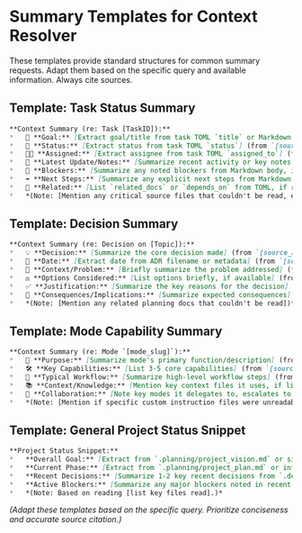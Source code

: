 # Summary Templates for Context Resolver

These templates provide standard structures for common summary requests. Adapt them based on the specific query and available information. Always cite sources.

## Template: Task Status Summary

```markdown
**Context Summary (re: Task [TaskID]):**
*   🎯 **Goal:** [Extract goal/title from task TOML `title` or Markdown body] (from `[source_task_file.md]`)
*   📄 **Status:** [Extract status from task TOML `status`] (from `[source_task_file.md]`)
*   🧑‍💻 **Assigned:** [Extract assignee from task TOML `assigned_to`] (from `[source_task_file.md]`)
*   📝 **Latest Update/Notes:** [Summarize recent activity or key notes from Markdown body, if available] (from `[source_task_file.md]`)
*   🧱 **Blockers:** [Summarize any noted blockers from Markdown body, if available] (from `[source_task_file.md]`)
*   ➡️ **Next Steps:** [Summarize any explicit next steps from Markdown body, if available] (from `[source_task_file.md]`)
*   🔗 **Related:** [List `related_docs` or `depends_on` from TOML, if relevant] (from `[source_task_file.md]`)
*   *(Note: [Mention any critical source files that couldn't be read, e.g., requirements.md])*
```

## Template: Decision Summary

```markdown
**Context Summary (re: Decision on [Topic]):**
*   💡 **Decision:** [Summarize the core decision made] (from `[source_adr_file.md]`)
*   📅 **Date:** [Extract date from ADR filename or metadata] (from `[source_adr_file.md]`)
*   🤔 **Context/Problem:** [Briefly summarize the problem addressed] (from `[source_adr_file.md]`)
*   ⚖️ **Options Considered:** [List options briefly, if available] (from `[source_adr_file.md]`)
*   ✅ **Justification:** [Summarize the key reasons for the decision] (from `[source_adr_file.md]`)
*   🚀 **Consequences/Implications:** [Summarize expected consequences] (from `[source_adr_file.md]`)
*   *(Note: [Mention any related planning docs that couldn't be read])*
```

## Template: Mode Capability Summary

```markdown
**Context Summary (re: Mode `[mode_slug]`):**
*   🎯 **Purpose:** [Summarize mode's primary function/description] (from `[source_mode_file.md]`)
*   🛠️ **Key Capabilities:** [List 3-5 core capabilities] (from `[source_mode_file.md]`)
*   🔄 **Typical Workflow:** [Summarize high-level workflow steps] (from `[source_mode_file.md]`)
*   📚 **Context/Knowledge:** [Mention key context files it uses, if listed] (from `[source_mode_file.md]` or `custom-instructions/README.md`)
*   🔗 **Collaboration:** [Note key modes it delegates to, escalates to, or reports to] (from `[source_mode_file.md]`)
*   *(Note: [Mention if specific custom instruction files were unreadable])*
```

## Template: General Project Status Snippet

```markdown
**Project Status Snippet:**
*   **Overall Goal:** [Extract from `.planning/project_vision.md` or similar]
*   **Current Phase:** [Extract from `.planning/project_plan.md` or infer from active tasks]
*   **Recent Decisions:** [Summarize 1-2 key recent decisions from `.decisions/`]
*   **Active Blockers:** [Summarize any major blockers noted in recent `.tasks/` files]
*   *(Note: Based on reading [list key files read].)*
```

*(Adapt these templates based on the specific query. Prioritize conciseness and accurate source citation.)*